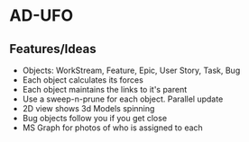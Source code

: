 # AD-UFO

## Features/Ideas

- Objects: WorkStream, Feature, Epic, User Story, Task, Bug
- Each object calculates its forces
- Each object maintains the links to it's parent
- Use a sweep-n-prune for each object. Parallel update
- 2D view shows 3d Models spinning
- Bug objects follow you if you get close
- MS Graph for photos of who is assigned to each


